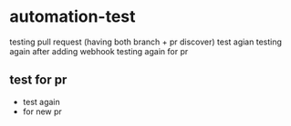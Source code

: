 # automation-test
testing pull request (having both branch + pr discover)
test agian
testing again after adding webhook
testing again for pr
## test for pr
 - test again
 - for new pr
